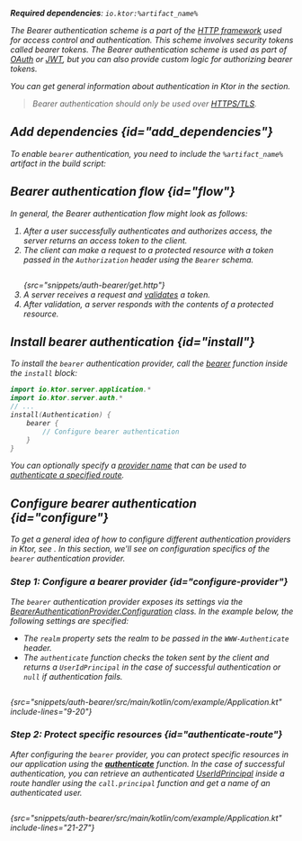 [//]: # (title: Bearer authentication)

<show-structure for="chapter" depth="2"/>

<var name="artifact_name" value="ktor-server-auth"/>

<tldr>
<p>
<b>Required dependencies</b>: <code>io.ktor:%artifact_name%</code>
</p>
<var name="example_name" value="auth-bearer"/>
<include from="lib.topic" element-id="download_example"/>
<include from="lib.topic" element-id="native_server_supported"/>
</tldr>

The Bearer authentication scheme is a part of the [HTTP framework](https://developer.mozilla.org/en-US/docs/Web/HTTP/Authentication) used for access control and authentication. This scheme involves security tokens called bearer tokens. The Bearer authentication scheme is used as part of [OAuth](server-oauth.md) or [JWT](server-jwt.md), but you can also provide custom logic for authorizing bearer tokens.

You can get general information about authentication in Ktor in the [](server-auth.md) section.

> Bearer authentication should only be used over [HTTPS/TLS](server-ssl.md).

## Add dependencies {id="add_dependencies"}
To enable `bearer` authentication, you need to include the `%artifact_name%` artifact in the build script:

<include from="lib.topic" element-id="add_ktor_artifact"/>

## Bearer authentication flow {id="flow"}

In general, the Bearer authentication flow might look as follows:

1. After a user successfully authenticates and authorizes access, the server returns an access token to the client.
2. The client can make a request to a protected resource with a token passed in the `Authorization` header using the `Bearer` schema.
   ```HTTP
   ```
   {src="snippets/auth-bearer/get.http"}
3. A server receives a request and [validates](#configure) a token.
4. After validation, a server responds with the contents of a protected resource.




## Install bearer authentication {id="install"}
To install the `bearer` authentication provider, call the [bearer](https://api.ktor.io/ktor-server/ktor-server-plugins/ktor-server-auth/io.ktor.server.auth/bearer.html) function inside the `install` block:

```kotlin
import io.ktor.server.application.*
import io.ktor.server.auth.*
// ...
install(Authentication) {
    bearer {
        // Configure bearer authentication
    }
}
```

You can optionally specify a [provider name](server-auth.md#provider-name) that can be used to [authenticate a specified route](#authenticate-route).

## Configure bearer authentication {id="configure"}

To get a general idea of how to configure different authentication providers in Ktor, see [](server-auth.md#configure). In this section, we'll see on configuration specifics of the `bearer` authentication provider. 

### Step 1: Configure a bearer provider {id="configure-provider"}

The `bearer` authentication provider exposes its settings via the [BearerAuthenticationProvider.Configuration](https://api.ktor.io/ktor-server/ktor-server-plugins/ktor-server-auth/io.ktor.server.auth/-bearer-authentication-provider/-config/index.html) class. In the example below, the following settings are specified:
* The `realm` property sets the realm to be passed in the `WWW-Authenticate` header.
* The `authenticate` function checks the token sent by the client and returns a `UserIdPrincipal` in the case of successful authentication or `null` if authentication fails.

```kotlin
```
{src="snippets/auth-bearer/src/main/kotlin/com/example/Application.kt" include-lines="9-20"}


### Step 2: Protect specific resources {id="authenticate-route"}

After configuring the `bearer` provider, you can protect specific resources in our application using the **[authenticate](server-auth.md#authenticate-route)** function. In the case of successful authentication, you can retrieve an authenticated [UserIdPrincipal](https://api.ktor.io/ktor-server/ktor-server-plugins/ktor-server-auth/io.ktor.server.auth/-user-id-principal/index.html) inside a route handler using the `call.principal` function and get a name of an authenticated user.

```kotlin
```
{src="snippets/auth-bearer/src/main/kotlin/com/example/Application.kt" include-lines="21-27"}
